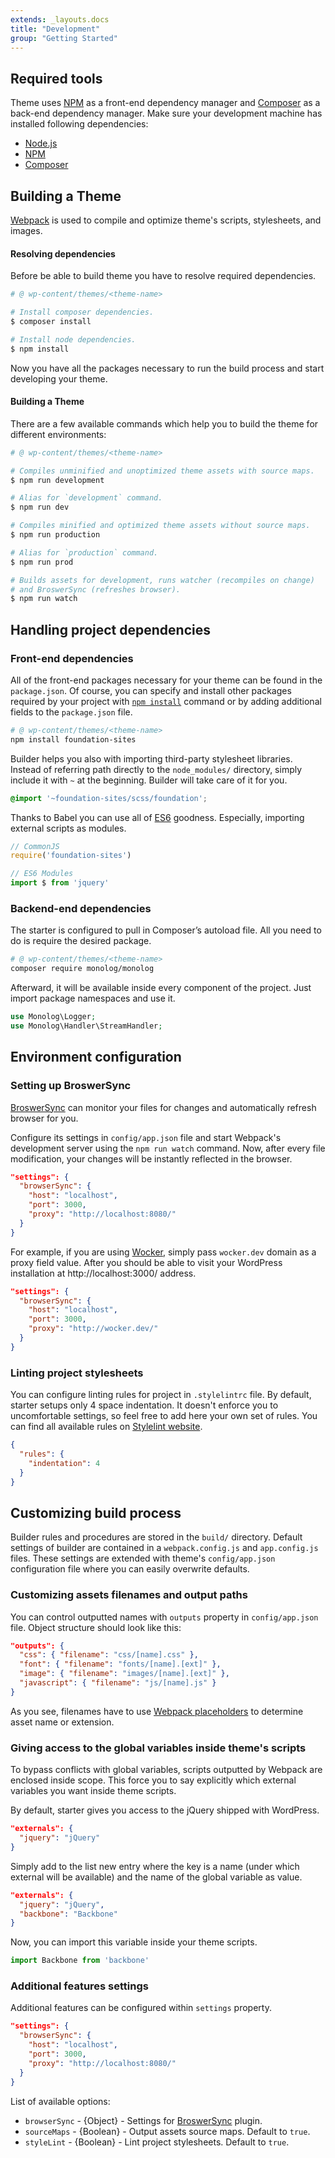 ```yaml
---
extends: _layouts.docs
title: "Development"
group: "Getting Started"
---
```


## Required tools

Theme uses [NPM](//www.npmjs.com/) as a front-end dependency manager and [Composer](//getcomposer.org/) as a back-end dependency manager. Make sure your development machine has installed following dependencies:

- [Node.js](//nodejs.org/)
- [NPM](//www.npmjs.com/)
- [Composer](//getcomposer.org/)

## Building a Theme

[Webpack](https://webpack.js.org/) is used to compile and optimize theme's scripts, stylesheets, and images.

#### Resolving dependencies

Before be able to build theme you have to resolve required dependencies.

```bash
# @ wp-content/themes/<theme-name>

# Install composer dependencies.
$ composer install

# Install node dependencies.
$ npm install
```

Now you have all the packages necessary to run the build process and start developing your theme.

#### Building a Theme

There are a few available commands which help you to build the theme for different environments:

```bash
# @ wp-content/themes/<theme-name>

# Compiles unminified and unoptimized theme assets with source maps.
$ npm run development

# Alias for `development` command.
$ npm run dev

# Compiles minified and optimized theme assets without source maps.
$ npm run production

# Alias for `production` command.
$ npm run prod

# Builds assets for development, runs watcher (recompiles on change)
# and BroswerSync (refreshes browser).
$ npm run watch
```

## Handling project dependencies

### Front-end dependencies

All of the front-end packages necessary for your theme can be found in the `package.json`. Of course, you can specify and install other packages required by your project with [`npm install`](https://docs.npmjs.com/cli/install) command or by adding additional fields to the `package.json` file.

```bash
# @ wp-content/themes/<theme-name>
npm install foundation-sites
```

Builder helps you also with importing third-party stylesheet libraries. Instead of referring path directly to the `node_modules/` directory, simply include it with `~` at the beginning. Builder will take care of it for you.

```scss
@import '~foundation-sites/scss/foundation';
```

Thanks to Babel you can use all of [ES6](https://babeljs.io/learn-es2015/) goodness. Especially, importing external scripts as modules.

```js
// CommonJS
require('foundation-sites')

// ES6 Modules
import $ from 'jquery'
```

### Backend-end dependencies

The starter is configured to pull in Composer’s autoload file. All you need to do is require the desired package.

```bash
# @ wp-content/themes/<theme-name>
composer require monolog/monolog
```

Afterward, it will be available inside every component of the project. Just import package namespaces and use it.

```php
use Monolog\Logger;
use Monolog\Handler\StreamHandler;
```

## Environment configuration

### Setting up BroswerSync

[BroswerSync](//browsersync.io/) can monitor your files for changes and automatically refresh browser for you.

Configure its settings in `config/app.json` file and start Webpack's development server using the `npm run watch` command. Now, after every file modification, your changes will be instantly reflected in the browser.

```json
"settings": {
  "browserSync": {
    "host": "localhost",
    "port": 3000,
    "proxy": "http://localhost:8080/"
  }
}
```

For example, if you are using [Wocker](//wckr.github.io/), simply pass `wocker.dev` domain as a proxy field value. After you should be able to visit your WordPress installation at http://localhost:3000/ address.

```json
"settings": {
  "browserSync": {
    "host": "localhost",
    "port": 3000,
    "proxy": "http://wocker.dev/"
  }
}
```

### Linting project stylesheets

You can configure linting rules for project in `.stylelintrc` file. By default, starter setups only 4 space indentation. It doesn't enforce you to uncomfortable settings, so feel free to add here your own set of rules. You can find all available rules on [Stylelint website](https://stylelint.io/user-guide/rules/).

```json
{
  "rules": {
    "indentation": 4
  }
}
```

## Customizing build process

Builder rules and procedures are stored in the `build/` directory. Default settings of builder are contained in a `webpack.config.js` and `app.config.js` files. These settings are extended with theme's `config/app.json` configuration file where you can easily overwrite defaults.

### Customizing assets filenames and output paths

You can control outputted names with `outputs` property in `config/app.json` file. Object structure should look like this:

```json
"outputs": {
  "css": { "filename": "css/[name].css" },
  "font": { "filename": "fonts/[name].[ext]" },
  "image": { "filename": "images/[name].[ext]" },
  "javascript": { "filename": "js/[name].js" }
}
```

As you see, filenames have to use [Webpack placeholders](https://webpack.js.org/configuration/output/#output-filename) to determine asset name or extension.

### Giving access to the global variables inside theme's scripts

To bypass conflicts with global variables, scripts outputted by Webpack are enclosed inside scope. This force you to say explicitly which external variables you want inside theme scripts.

By default, starter gives you access to the jQuery shipped with WordPress.

```json
"externals": {
  "jquery": "jQuery"
}
```

Simply add to the list new entry where the key is a name (under which external will be available) and the name of the global variable as value.

```json
"externals": {
  "jquery": "jQuery",
  "backbone": "Backbone"
}
```

Now, you can import this variable inside your theme scripts.

```js
import Backbone from 'backbone'
```

### Additional features settings

Additional features can be configured within `settings` property.

```json
"settings": {
  "browserSync": {
    "host": "localhost",
    "port": 3000,
    "proxy": "http://localhost:8080/"
  }
}
```

List of available options:

- `browserSync` - {Object} - Settings for [BroswerSync](//github.com/Va1/browser-sync-webpack-plugin) plugin.
- `sourceMaps` - {Boolean} - Output assets source maps. Default to `true`.
- `styleLint` - {Boolean} - Lint project stylesheets. Default to `true`.